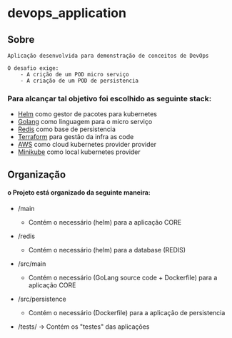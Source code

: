 # devops_application

## Sobre
    Aplicação desenvolvida para demonstração de conceitos de DevOps

    O desafio exige:
        - A crição de um POD micro serviço
        - A criação de um POD de persistencia

### Para alcançar tal objetivo foi escolhido as seguinte stack:
- [Helm](https://helm.sh/) como gestor de pacotes para kubernetes
- [Golang](https://go.dev/) como linguagem para o micro serviço
- [Redis](https://redis.io/) como base de persistencia
- [Terraform](https://www.terraform.io/) para gestão da infra as code
- [AWS](https://aws.amazon.com/) como cloud kubernetes provider provider
- [Minikube](https://minikube.sigs.k8s.io/docs/) como local kubernetes provider


## Organização

#### o Projeto está organizado da seguinte maneira:
- /main
    - Contém o necessário (helm) para a aplicação CORE
- /redis
    - Contém o necessário (helm) para a database (REDIS)
        
- /src/main
    - Contém o necessário (GoLang source code + Dockerfile) para a aplicação CORE
- /src/persistence
    - Contém o necessário (Dockerfile) para a aplicação de persistencia

- /tests/ -> Contém os "testes" das aplicações